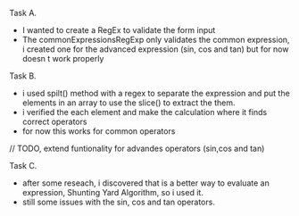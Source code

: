 Task A.

- I wanted to create a RegEx to validate the form input
- The commonExpressionsRegExp only validates the common expression, i created one for the advanced expression (sin, cos and tan) but for now doesn t work properly

Task B.

- i used spilt() method with a regex to separate the expression and put the elements in an array to use the slice() to extract the them.
- i verified the each element and make the calculation where it finds correct operators
- for now this works for common operators

// TODO, extend funtionality for advandes operators (sin,cos and tan)


Task C.

 - after some reseach, i discovered that is a better way to evaluate an expression, Shunting Yard Algorithm, so i used it.
 - still some issues with the sin, cos and tan operators.